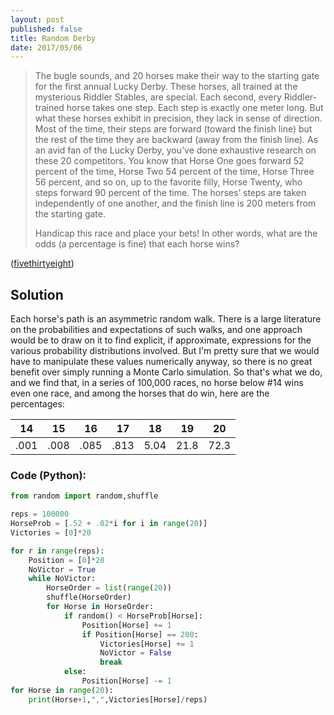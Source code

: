 ```yaml
---
layout: post
published: false
title: Random Derby
date: 2017/05/06
---
```


>The bugle sounds, and 20 horses make their way to the starting gate for the first annual Lucky Derby. These horses, all trained at the mysterious Riddler Stables, are special. Each second, every Riddler-trained horse takes one step. Each step is exactly one meter long. But what these horses exhibit in precision, they lack in sense of direction. Most of the time, their steps are forward (toward the finish line) but the rest of the time they are backward (away from the finish line). As an avid fan of the Lucky Derby, you’ve done exhaustive research on these 20 competitors. You know that Horse One goes forward 52 percent of the time, Horse Two 54 percent of the time, Horse Three 56 percent, and so on, up to the favorite filly, Horse Twenty, who steps forward 90 percent of the time. The horses’ steps are taken independently of one another, and the finish line is 200 meters from the starting gate.
>
>Handicap this race and place your bets! In other words, what are the odds (a percentage is fine) that each horse wins?

<!--more-->

([fivethirtyeight](https://fivethirtyeight.com/features/who-will-win-the-lucky-derby/))

## Solution

Each horse's path is an asymmetric random walk. There is a large literature on the probabilities and expectations of such walks, and one approach would be to draw on it to find explicit, if approximate, expressions for the various probability distributions involved. But I'm pretty sure that we would have to manipulate these values numerically anyway, so there is no great benefit over simply running a Monte Carlo simulation. So that's what we do, and we find that, in a series of 100,000 races, no horse below \#14 wins even one race, and among the horses that do win, here are the percentages:

14 | 15 | 16 | 17 | 18 | 19 | 20 
---|----|----|----|----|----|---
.001|.008|.085|.813|5.04|21.8|72.3

### Code (Python):
```python
from random import random,shuffle

reps = 100000
HorseProb = [.52 + .02*i for i in range(20)]
Victories = [0]*20

for r in range(reps):
	Position = [0]*20
	NoVictor = True
	while NoVictor:
		HorseOrder = list(range(20))
		shuffle(HorseOrder)
		for Horse in HorseOrder:
			if random() < HorseProb[Horse]:
				Position[Horse] += 1
				if Position[Horse] == 200:
					Victories[Horse] += 1
					NoVictor = False
					break
			else:
				Position[Horse] -= 1
for Horse in range(20):
	print(Horse+1,",",Victories[Horse]/reps)

```

<br>
 
